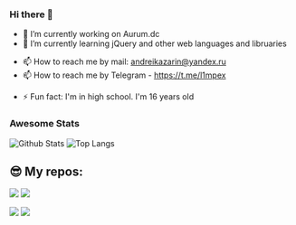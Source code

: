 ### Hi there 👋

<!--
**L1mPeX/L1mPeX** is a ✨ _special_ ✨ repository because its `README.md` (this file) appears on your GitHub profile. -->

- 🔭 I’m currently working on Aurum.dc
- 🌱 I’m currently learning jQuery and other web languages and libruaries
<!-- - 👯 I’m looking to collaborate on ... -->
<!-- - 🤔 I’m looking for help with ... -->
<!-- - 💬 Ask me about ... -->
- 📫 How to reach me by mail: andreikazarin@yandex.ru
- 📫 How to reach me by Telegram - https://t.me/l1mpex
<!-- - 😄 Pronouns: ...  -->
- ⚡ Fun fact: I'm in high school. I'm 16 years old

### Awesome Stats

![Github Stats](https://camo.githubusercontent.com/d0b9404e674d1c3fe6509858aac633512fe4c2e68d9cec393c87b909da8030bd/68747470733a2f2f6769746875622d726561646d652d73746174732e76657263656c2e6170702f6170693f757365726e616d653d4c316d50655826636f756e745f707269766174653d747275652673686f775f69636f6e733d74727565267468656d653d7261646963616c)
![Top Langs](https://camo.githubusercontent.com/6372ebf4c2f11b1fedbb937485feabb404927d69397e70802bcc4d025c9d9ab7/68747470733a2f2f6769746875622d726561646d652d73746174732e76657263656c2e6170702f6170692f746f702d6c616e67732f3f757365726e616d653d4c316d50655826636f756e745f707269766174653d747275652673686f775f69636f6e733d74727565267468656d653d7261646963616c)
## 😎 My repos:

[![](https://github-readme-stats.vercel.app/api/pin/?username=L1mPeX&theme=radical&repo=Horoscope-website)](https://github.com/L1mPeX/Horoscope-website)
[![](https://github-readme-stats.vercel.app/api/pin/?username=L1mPeX&theme=radical&repo=Referal-Bot)](https://github.com/L1mPeX/Referal-Bot)

[![](https://github-readme-stats.vercel.app/api/pin/?username=L1mPeX&theme=radical&repo=Casino-Bot)](https://github.com/L1mPeX/Casino-Bot)
[![](https://github-readme-stats.vercel.app/api/pin/?username=L1mPeX&theme=radical&repo=AutoSale-bot)](https://github.com/L1mPeX/AutoSale-bot)
